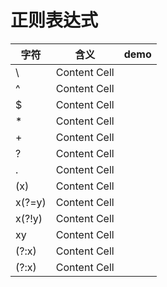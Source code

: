 # 正则表达式


字符 | 含义 | demo
----| -------------|------
\   | Content Cell
^   | Content Cell 
$   | Content Cell 
*   | Content Cell 
+   | Content Cell 
?   | Content Cell 
.   | Content Cell 
(x)   | Content Cell 
x(?=y)   | Content Cell 
x(?!y)   | Content Cell 
xy   | Content Cell 
(?:x)   | Content Cell 
(?:x)   | Content Cell 